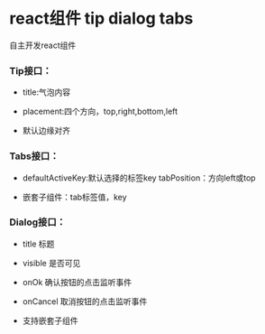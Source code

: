 # react组件 tip dialog tabs
 自主开发react组件

### **Tip接口：**

- title:气泡内容

- placement:四个方向，top,right,bottom,left
- 默认边缘对齐


### Tabs接口：

- defaultActiveKey:默认选择的标签key tabPosition：方向left或top

- 嵌套子组件：tab标签值，key


### Dialog接口：

-    title 标题

-    visible 是否可见

-    onOk 确认按钮的点击监听事件

-    onCancel 取消按钮的点击监听事件

-    支持嵌套子组件


